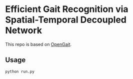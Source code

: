 # Efficient Gait Recognition via Spatial-Temporal Decoupled Network
This repo is based on [OpenGait](https://github.com/ShiqiYu/OpenGait).

## Usage
```python
python run.py
```




